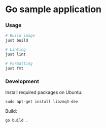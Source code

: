 # Go sample application

### Usage

```bash
# Build image
just build

# Linting
just lint

# Formatting
just fmt
```

### Development

Install required packages on Ubuntu:

```shell
sudo apt-get install libzmq3-dev
```

Build:

```shell
go build .
```

